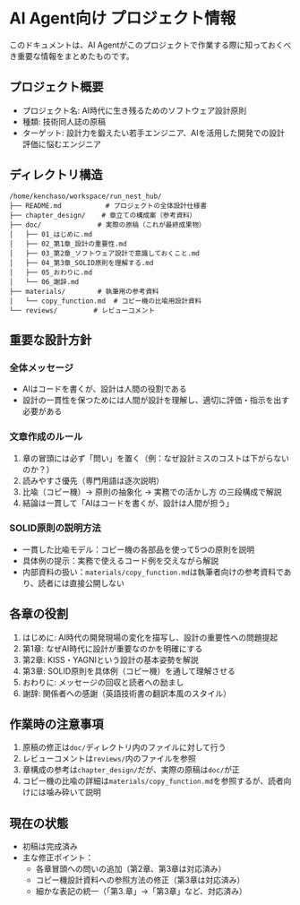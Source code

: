 # AI Agent向け プロジェクト情報

このドキュメントは、AI Agentがこのプロジェクトで作業する際に知っておくべき重要な情報をまとめたものです。

## プロジェクト概要

- プロジェクト名: AI時代に生き残るためのソフトウェア設計原則
- 種類: 技術同人誌の原稿
- ターゲット: 設計力を鍛えたい若手エンジニア、AIを活用した開発での設計評価に悩むエンジニア

## ディレクトリ構造

```
/home/kenchaso/workspace/run_nest_hub/
├── README.md           # プロジェクトの全体設計仕様書
├── chapter_design/    # 章立ての構成案（参考資料）
├── doc/              # 実際の原稿（これが最終成果物）
│   ├── 01_はじめに.md
│   ├── 02_第1章_設計の重要性.md
│   ├── 03_第2章_ソフトウェア設計で意識しておくこと.md
│   ├── 04_第3章_SOLID原則を理解する.md
│   ├── 05_おわりに.md
│   └── 06_謝辞.md
├── materials/        # 執筆用の参考資料
│   └── copy_function.md  # コピー機の比喩用設計資料
└── reviews/         # レビューコメント
```

## 重要な設計方針

### 全体メッセージ
- AIはコードを書くが、設計は人間の役割である
- 設計の一貫性を保つためには人間が設計を理解し、適切に評価・指示を出す必要がある

### 文章作成のルール
1. 章の冒頭には必ず「問い」を置く（例：なぜ設計ミスのコストは下がらないのか？）
2. 読みやすさ優先（専門用語は逐次説明）
3. 比喩（コピー機）→ 原則の抽象化 → 実務での活かし方 の三段構成で解説
4. 結論は一貫して「AIはコードを書くが、設計は人間が担う」

### SOLID原則の説明方法
- 一貫した比喩モデル：コピー機の各部品を使って5つの原則を説明
- 具体例の提示：実務で使えるコード例を交えながら解説
- 内部資料の扱い：`materials/copy_function.md`は執筆者向けの参考資料であり、読者には直接公開しない

## 各章の役割

1. はじめに: AI時代の開発現場の変化を描写し、設計の重要性への問題提起
2. 第1章: なぜAI時代に設計が重要なのかを明確にする
3. 第2章: KISS・YAGNIという設計の基本姿勢を解説
4. 第3章: SOLID原則を具体例（コピー機）を通して理解させる
5. おわりに: メッセージの回収と読者への励まし
6. 謝辞: 関係者への感謝（英語技術書の翻訳本風のスタイル）

## 作業時の注意事項

1. 原稿の修正は`doc/`ディレクトリ内のファイルに対して行う
2. レビューコメントは`reviews/`内のファイルを参照
3. 章構成の参考は`chapter_design/`だが、実際の原稿は`doc/`が正
4. コピー機の比喩の詳細は`materials/copy_function.md`を参照するが、読者向けには噛み砕いて説明

## 現在の状態

- 初稿は完成済み
- 主な修正ポイント：
  - 各章冒頭への問いの追加（第2章、第3章は対応済み）
  - コピー機設計資料への参照方法の修正（第3章は対応済み）
  - 細かな表記の統一（「第3.章」→「第3章」など、対応済み）
